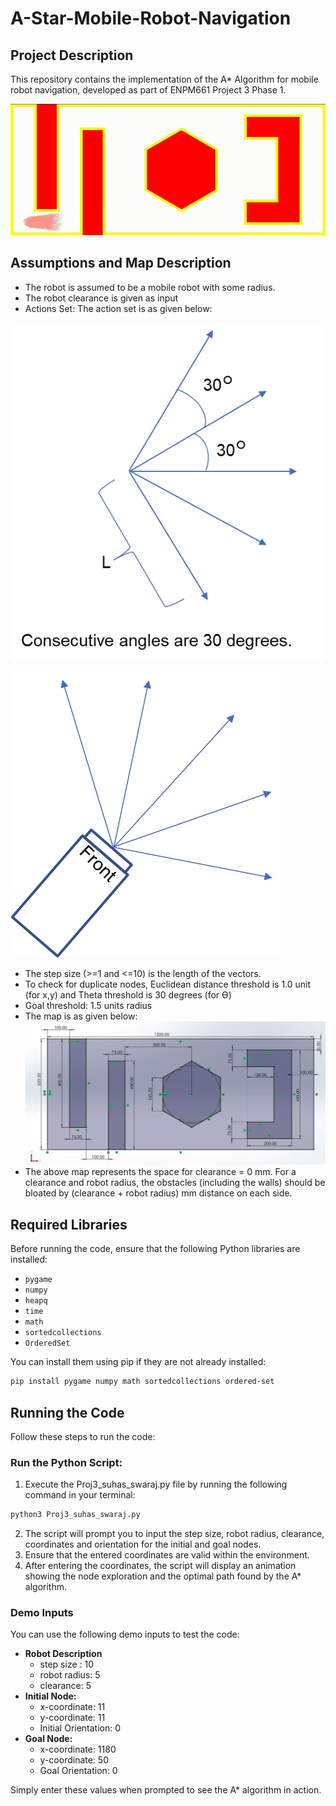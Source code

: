 # A-Star-Mobile-Robot-Navigation

## Project Description
This repository contains the implementation of the A* Algorithm for mobile robot navigation, developed as part of ENPM661 Project 3 Phase 1.

![Video GIF](https://github.com/suhasnagaraj99/A-Star-Mobile-Robot-Navigation/blob/main/a_star.gif)

## Assumptions and Map Description
- The robot is assumed to be a mobile robot with some radius.
- The robot clearance is given as input
- Actions Set: The action set is as given below:
  
![alt text](https://github.com/suhasnagaraj99/A-Star-Mobile-Robot-Navigation/blob/main/661p3p1_action_set1.png?raw=true)

![alt text](https://github.com/suhasnagaraj99/A-Star-Mobile-Robot-Navigation/blob/main/661p3p1_action_set2.png?raw=true)

- The step size (>=1 and <=10) is the length of the vectors.
- To check for duplicate nodes, Euclidean distance threshold is 1.0 unit (for x,y) and Theta threshold is 30 degrees (for Ѳ)
- Goal threshold: 1.5 units radius
- The map is as given below:
![alt text](https://github.com/suhasnagaraj99/Dijkstra-Point-Robot-Navigation/blob/main/661p2_map.png?raw=true)
- The above map represents the space for clearance = 0 mm. For a clearance and robot radius, the obstacles (including the walls) should be bloated by (clearance + robot radius) mm distance on each side.

## Required Libraries
Before running the code, ensure that the following Python libraries are installed:

- `pygame`
- `numpy`
- `heapq`
- `time`
- `math`
- `sortedcollections`
- `OrderedSet`

You can install them using pip if they are not already installed:

```bash
pip install pygame numpy math sortedcollections ordered-set
```

## Running the Code
Follow these steps to run the code:

### Run the Python Script:

1. Execute the Proj3_suhas_swaraj.py file by running the following command in your terminal:

```bash
python3 Proj3_suhas_swaraj.py
```
2. The script will prompt you to input the step size, robot radius, clearance, coordinates and orientation for the initial and goal nodes.
3. Ensure that the entered coordinates are valid within the environment.
4. After entering the coordinates, the script will display an animation showing the node exploration and the optimal path found by the A* algorithm.

### Demo Inputs

You can use the following demo inputs to test the code:
- **Robot Description**
  - step size : 10
  - robot radius: 5
  - clearance: 5
- **Initial Node:**
  - x-coordinate: 11
  - y-coordinate: 11
  - Initial Orientation: 0
- **Goal Node:**
  - x-coordinate: 1180
  - y-coordinate: 50
  - Goal Orientation: 0

Simply enter these values when prompted to see the A* algorithm in action.
